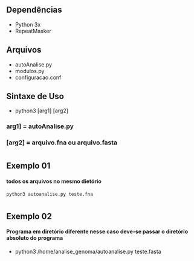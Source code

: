 ## Dependências 
* Python 3x
* RepeatMasker
## Arquivos
 * autoAnalise.py
 * modulos.py
 * configuracao.conf
## Sintaxe de Uso 
* python3 [arg1]  [arg2]
### arg1] = autoAnalise.py  
### [arg2] = arquivo.fna ou arquivo.fasta
#
## Exemplo 01 
####  todos os arquivos no mesmo dietório
 ``` python3 autoanalise.py teste.fna ```
#
## Exemplo 02
####  Programa em diretório diferente nesse caso deve-se passar o diretório absoluto do programa
* python3 /home/analise_genoma/autoanalise.py teste.fasta

